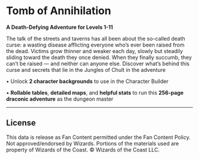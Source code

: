 # Tomb of Annihilation

**A Death-Defying Adventure for Levels 1-11**

The talk of the streets and taverns has all been about the so-called death curse: a wasting disease afflicting everyone who’s ever been raised from the dead. Victims grow thinner and weaker each day, slowly but steadily sliding toward the death they once denied. When they finally succumb, they can’t be raised — and neither can anyone else. Discover what’s behind this curse and secrets that lie in the Jungles of Chult in the adventure

• Unlock **2 character backgrounds** to use in the Character Builder

• **Rollable tables**, **detailed maps**, and **helpful stats** to run this **256-page draconic adventure** as the dungeon master

---

## License

This data is release as Fan Content permitted under the Fan Content Policy. Not approved/endorsed by Wizards. Portions of the materials used are property of Wizards of the Coast. © Wizards of the Coast LLC.
